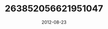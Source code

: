 ---
title: "263852056621951047"
cover: "2012-08-23 08.13.57 263852056621951047_46248401"
photo: "2012-08-23 08.13.57 263852056621951047_46248401"
date: "2012-08-23"
type: "photo"
---
